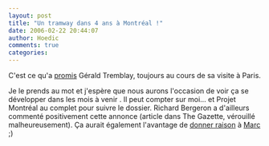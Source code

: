 ```yaml
---
layout: post
title: "Un tramway dans 4 ans à Montréal !"
date: 2006-02-22 20:44:07
author: Hoedic
comments: true
categories: 
---
```



C'est ce qu'a [promis](http://www.cyberpresse.ca/article/20060222/CPACTUALITES/60222107/1019/CPACTUALITES) Gérald Tremblay, toujours au cours de sa visite à Paris.

Je le prends au mot et j'espère que nous aurons l'occasion de voir ça se développer dans les mois à venir . Il peut compter sur moi... et Projet Montréal au complet pour suivre le dossier. Richard Bergeron a d'ailleurs commenté positivement cette annonce (article dans The Gazette, vérouillé malheureusement). Ça aurait également l'avantage de [donner raison](http://www.mon-ile.net/carnet/blog1647.html#forum4152) à [Marc](http://emm-ess.blogspot.com/) ;)
